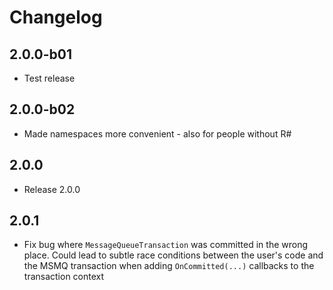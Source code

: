 # Changelog

## 2.0.0-b01

* Test release

## 2.0.0-b02

* Made namespaces more convenient - also for people without R#

## 2.0.0

* Release 2.0.0

## 2.0.1

* Fix bug where `MessageQueueTransaction` was committed in the wrong place. Could lead to subtle race conditions between the user's code and the MSMQ transaction when adding `OnCommitted(...)` callbacks to the transaction context